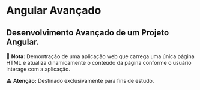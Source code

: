 # Angular Avançado #

## Desenvolvimento Avançado de um Projeto Angular. ##

📝 **Nota:** Demontração de uma aplicação web que carrega uma única página HTML e atualiza dinamicamente o conteúdo da página conforme o usuário interage com a aplicação.

⚠️ **Atenção:** Destinado exclusivamente para fins de estudo.

##
